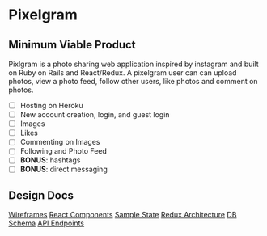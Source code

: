 # Pixelgram

## Minimum Viable Product

Pixlgram is a photo sharing web application inspired by instagram and built on Ruby on Rails and React/Redux. A pixelgram user can can upload photos, view a photo feed, follow other users, like photos and comment on photos.

- [ ] Hosting on Heroku
- [ ] New account creation, login, and guest login
- [ ] Images
- [ ] Likes
- [ ] Commenting on Images
- [ ] Following and Photo Feed
- [ ] **BONUS**: hashtags
- [ ] **BONUS**: direct messaging

## Design Docs
[Wireframes](./wireframes)
[React Components](./component-hierarchy.md)
[Sample State](./sample-state.md)
[Redux Architecture](./redux-structure.md)
[DB Schema](./schema.md)
[API Endpoints](./api-endpoints.md)
